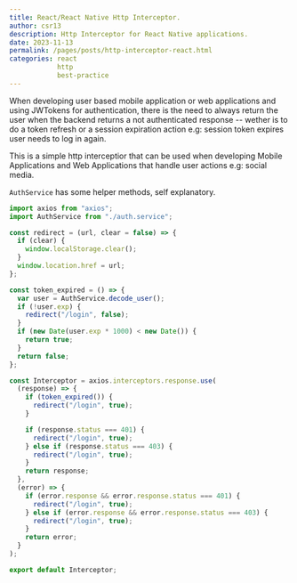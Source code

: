 ```yaml
---
title: React/React Native Http Interceptor.
author: csr13
description: Http Interceptor for React Native applications.
date: 2023-11-13
permalink: /pages/posts/http-interceptor-react.html
categories: react
            http
            best-practice
---
```


When developing user based mobile application or web applications and using JWTokens
for authentication, there is the need to always return the user when the backend
returns a not authenticated response -- wether is to do a token refresh or a session
expiration action e.g: session token expires user needs to log in again.


This is a simple http interceptior that can be used when developing Mobile
Applications and Web Applications that handle user actions e.g: social media.

`AuthService` has some helper methods, self explanatory.

```javascript
import axios from "axios";
import AuthService from "./auth.service";

const redirect = (url, clear = false) => {
  if (clear) {
    window.localStorage.clear();
  }
  window.location.href = url;
};

const token_expired = () => {
  var user = AuthService.decode_user();
  if (!user.exp) {
    redirect("/login", false);
  }
  if (new Date(user.exp * 1000) < new Date()) {
    return true;
  }
  return false;
};

const Interceptor = axios.interceptors.response.use(
  (response) => {
    if (token_expired()) {
      redirect("/login", true);
    }

    if (response.status === 401) {
      redirect("/login", true);
    } else if (response.status === 403) {
      redirect("/login", true);
    }
    return response;
  },
  (error) => {
    if (error.response && error.response.status === 401) {
      redirect("/login", true);
    } else if (error.response && error.response.status === 403) {
      redirect("/login", true);
    }
    return error;
  }
);

export default Interceptor;
```
